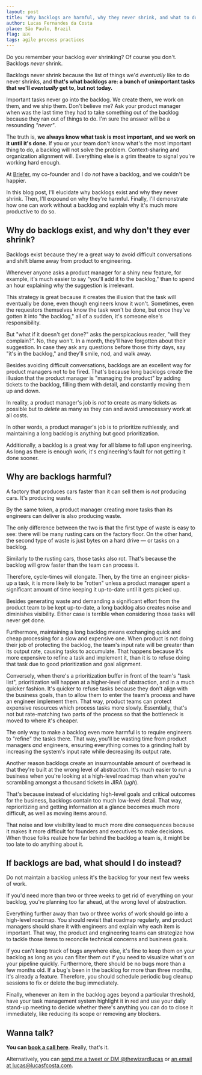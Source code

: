 ```yaml
---
layout: post
title: "Why backlogs are harmful, why they never shrink, and what to do instead"
author: Lucas Fernandes da Costa
place: São Paulo, Brazil
flag: 🇧🇷
tags: agile process practices
---
```


Do you remember your backlog ever shrinking? Of course you don't. Backlogs _never_ shrink.

Backlogs never shrink because the list of things we'd _eventually_ like to do never shrinks, and **that's what backlogs are: a bunch of unimportant tasks that we'll _eventually_ get to, but not today.**

Important tasks never go into the backlog. We create them, we work on them, and we ship them. Don't believe me? Ask your product manager when was the last time they had to take something out of the backlog because they ran out of things to do. I'm sure the answer will be a resounding _"never"_.

The truth is, **we always know what task is most important, and we work on it until it's done**. If you or your team don't know what's the most important thing to do, a backlog will not solve the problem. Context-sharing and organization alignment will. Everything else is a grim theatre to signal you're working hard enough.

At [Briefer](https://briefer.cloud), my co-founder and I do _not_ have a backlog, and we couldn't be happier.

In this blog post, I'll elucidate why backlogs exist and why they never shrink. Then, I'll expound on why they're harmful. Finally, I'll demonstrate how one can work without a backlog and explain why it's much more productive to do so.



## Why do backlogs exist, and why don't they ever shrink?

Backlogs exist because they're a great way to avoid difficult conversations and shift blame away from product to engineering.

Whenever anyone asks a product manager for a shiny new feature, for example, it's much easier to say "you'll add it to the backlog," than to spend an hour explaining why the suggestion is irrelevant.

This strategy is great because it creates the illusion that the task will eventually be done, even though engineers know it won't. Sometimes, even the requestors themselves know the task won't be done, but once they've gotten it into "the backlog," all of a sudden, it's someone else's responsibility.

But "what if it doesn't get done?" asks the perspicacious reader, "will they complain?". No, they won't. In a month, they'll have forgotten about their suggestion. In case they ask any questions before those thirty days, say "it's in the backlog," and they'll smile, nod, and walk away.

Besides avoiding difficult conversations, backlogs are an excellent way for product managers not to be fired. That's because long backlogs create the illusion that the product manager is "managing the product" by adding tickets to the backlog, filling them with detail, and constantly moving them up and down.

In reality, a product manager's job is _not_ to create as many tickets as possible but to _delete_ as many as they can and avoid unnecessary work at all costs.

In other words, a product manager's job is to prioritize ruthlessly, and maintaining a long backlog is anything but good prioritization.

Additionally, a backlog is a great way for all blame to fall upon engineering. As long as there is enough work, it's engineering's fault for not getting it done sooner.

## Why are backlogs harmful?

A factory that produces cars faster than it can sell them is _not_ producing cars. It's producing waste.

By the same token, a product manager creating more tasks than its engineers can deliver is also producing waste.

The only difference between the two is that the first type of waste is easy to see: there will be many rusting cars on the factory floor. On the other hand, the second type of waste is just bytes on a hard drive — or tasks on a backlog.

<BlogImage 
  src="/assets/backlogs/waste.png" 
  alt="Diagram showing waste production when input rate exceeds output rate"
  href="/assets/backlogs/waste.png"
  caption="Whenever the backlog's input rate is greater than its output rate, teams produce waste."
/>

Similarly to the rusting cars, those tasks also rot. That's because the backlog will grow faster than the team can process it.

Therefore, cycle-times will elongate. Then, by the time an engineer picks-up a task, it is more likely to be "rotten" unless a product manager spent a significant amount of time keeping it up-to-date until it gets picked up.

<BlogImage 
  src="/assets/backlogs/cycle-times.png" 
  alt="Chart showing how cycle times increase as backlog grows"
  href="/assets/backlogs/cycle-times.png"
  caption="As the backlog grows, cycle-times elongate, increasing the chance that an engineer will pick-up a 'rotten' task unless a product manager has spent significant time keeping that task up-to-date."
/>

Besides generating waste and demanding a significant effort from the product team to be kept up-to-date, a long backlog also creates noise and diminishes visibility. Either case is terrible when considering those tasks will never get done.

Furthermore, maintaining a long backlog means exchanging quick and cheap processing for a slow and expensive one. When product is not doing their job of protecting the backlog, the team's input rate will be greater than its output rate, causing tasks to accumulate. That happens because it's more expensive to refine a task and implement it, than it is to refuse doing that task due to good prioritization and goal alignment.

<BlogImage 
  src="/assets/backlogs/backlogs-bad.png" 
  alt="Diagram showing inefficient workflow with large backlog"
  href="/assets/backlogs/backlogs-bad.png"
  caption="Whenever product allows any task to go into the backlog, they ensure engineering will be a bottleneck. Besides being an expensive resource, processing tasks at a lower level of abstraction is slower."
/>

Conversely, when there's a prioritization buffer in front of the team's "task list", prioritization will happen at a higher-level of abstraction, and in a much quicker fashion. It's quicker to refuse tasks because they don't align with the business goals, than to allow them to enter the team's process and have an engineer implement them. That way, product teams can protect expensive resources which process tasks more slowly. Essentially, that's not but rate-matching two parts of the process so that the bottleneck is moved to where it's cheaper.

<BlogImage 
  src="/assets/backlogs/backlogs-good.png" 
  alt="Diagram showing efficient workflow with prioritization buffer"
  href="/assets/backlogs/backlogs-good.png"
  caption="By adding a buffer in front of the teams 'task list', teams move the bottleneck to where it's cheaper. That's because refusing tasks at a higher level of abstraction is quicker and easier than implementing them."
/>

The only way to make a backlog even more harmful is to require engineers to "refine" the tasks there. That way, you'll be wasting time from product managers _and_ engineers, ensuring everything comes to a grinding halt by increasing the system's input rate while decreasing its output rate.

Another reason backlogs create an insurmountable amount of overhead is that they're built at the wrong level of abstraction. It's much easier to run a business when you're looking at a high-level roadmap than when you're scrambling amongst a thousand tickets in JIRA (_ugh_).

That's because instead of elucidating high-level goals and critical outcomes for the business, backlogs contain too much low-level detail. That way, reprioritizing and getting information at a glance becomes much more difficult, as well as moving items around.

That noise and low visibility lead to much more dire consequences because it makes it more difficult for founders and executives to make decisions. When those folks realize how far behind the backlog a team is, it might be too late to do anything about it.

## If backlogs are bad, what should I do instead?

Do not maintain a backlog unless it's the backlog for your next few weeks of work.

If you'd need more than two or three weeks to get rid of everything on your backlog, you're planning too far ahead, at the wrong level of abstraction.

Everything further away than two or three works of work should go into a high-level roadmap. You should revisit that roadmap regularly, and product managers should share it with engineers and explain why each item is important. That way, the product and engineering teams can strategize how to tackle those items to reconcile technical concerns and business goals.

If you can't keep track of bugs anywhere else, it's fine to keep them on your backlog as long as you can filter them out if you need to visualize what's on your pipeline quickly. Furthermore, there should be no bugs more than a few months old. If a bug's been in the backlog for more than three months, it's already a feature. Therefore, you should schedule periodic bug cleanup sessions to fix or delete the bug immediately.

Finally, whenever an item in the backlog ages beyond a particular threshold, have your task management system highlight it in red and use your daily stand-up meeting to decide whether there's anything you can do to close it immediately, like reducing its scope or removing any blockers.

## Wanna talk?

**You can <a onclick="sa_event('calendly-backlogs')" target="_blank" href="https://calendly.com/lucasfcosta/1-1-with-lucas">book a call here</a>**. Really, that's it.

Alternatively, you can [send me a tweet or DM @thewizardlucas](https://twitter.com/thewizardlucas) or [an email at lucas@lucasfcosta.com](mailto:lucas@lucasfcosta.com).
